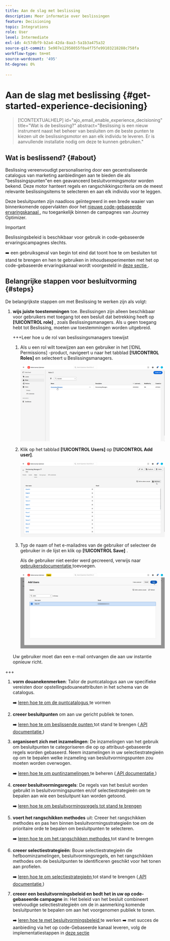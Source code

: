 ```yaml
---
title: Aan de slag met beslissing
description: Meer informatie over beslissingen
feature: Decisioning
topic: Integrations
role: User
level: Intermediate
exl-id: 4c57dbf9-b2a4-42da-8aa3-5a1b3a475a32
source-git-commit: 5e907e12958055f0a4f75fe99103218288c758fa
workflow-type: tm+mt
source-wordcount: '495'
ht-degree: 0%

---
```


# Aan de slag met beslissing {#get-started-experience-decisioning}

>[!CONTEXTUALHELP]
>id="ajo_email_enable_experience_decisioning"
>title="Wat is de beslissing?"
>abstract="Beslissing is een nieuw instrument naast het beheer van besluiten om de beste punten te kiezen uit de beslissingsmotor en aan elk individu te leveren. Er is aanvullende installatie nodig om deze te kunnen gebruiken."

## Wat is beslissend? {#about}

Beslissing vereenvoudigt personalisering door een gecentraliseerde catalogus van marketing aanbiedingen aan te bieden die als &quot;beslissingspunten&quot;en een geavanceerd besluitvormingsmotor worden bekend. Deze motor hanteert regels en rangschikkingscriteria om de meest relevante beslissingsitems te selecteren en aan elk individu voor te leggen.

Deze besluitpunten zijn naadloos geïntegreerd in een brede waaier van binnenkomende oppervlakten door het [ nieuwe code-gebaseerde ervaringskanaal ](https://experienceleague.adobe.com/en/docs/journey-optimizer/using/code-based-experience/get-started-code-based), nu toegankelijk binnen de campagnes van Journey Optimizer.

>[!IMPORTANT]
>
>Beslissingsbeleid is beschikbaar voor gebruik in code-gebaseerde ervaringscampagnes slechts.

➡️ een gebruiksgeval van begin tot eind dat toont hoe te om besluiten tot stand te brengen en hen te gebruiken in inhoudsexperimenten met het op code-gebaseerde ervaringskanaal wordt voorgesteld in [ deze sectie ](experience-decisioning-uc.md).

## Belangrijke stappen voor besluitvorming {#steps}

De belangrijkste stappen om met Beslissing te werken zijn als volgt:

1. **wijs juiste toestemmingen** toe. Beslissingen zijn alleen beschikbaar voor gebruikers met toegang tot een besluit dat betrekking heeft op **[!UICONTROL role]** , zoals Beslissingsmanagers. Als u geen toegang hebt tot Beslissing, moeten uw toestemmingen worden uitgebreid.

   +++Leer hoe u de rol van beslissingsmanagers toewijst

   1. Als u een rol wilt toewijzen aan een gebruiker in het [!DNL Permissions] -product, navigeert u naar het tabblad **[!UICONTROL Roles]** en selecteert u Beslissingsmanagers.

      ![](assets/decision_permission_1.png)

   1. Klik op het tabblad **[!UICONTROL Users]** op **[!UICONTROL Add user]**.

      ![](assets/decision_permission_2.png)

   1. Typ de naam of het e-mailadres van de gebruiker of selecteer de gebruiker in de lijst en klik op **[!UICONTROL Save]** .

      Als de gebruiker niet eerder werd gecreeerd, verwijs naar [ gebruikersdocumentatie ](https://experienceleague.adobe.com/en/docs/experience-platform/access-control/ui/users) toevoegen.

      ![](assets/decision_permission_3.png)

   Uw gebruiker moet dan een e-mail ontvangen die aan uw instantie opnieuw richt.

+++

1. **vorm douanekenmerken**: Tailor de puntcatalogus aan uw specifieke vereisten door opstellingsdouaneattributen in het schema van de catalogus.

   ➡️ [ leren hoe te om de puntcatalogus ](catalogs.md) te vormen

1. **creeer besluitpunten** om aan uw gericht publiek te tonen.

   ➡️ [ leren hoe te om beslissende punten ](items.md) tot stand te brengen ([ API documentatie ](api-reference/decisions-items/create.md))

1. **organiseert zich met inzamelingen**: De inzamelingen van het gebruik om besluitpunten te categoriseren die op op attribuut-gebaseerde regels worden gebaseerd. Neem inzamelingen in uw selectiestrategieën op om te bepalen welke inzameling van besluitvormingspunten zou moeten worden overwogen.

   ➡️ [ leren hoe te om puntinzamelingen ](collections.md) te beheren ([ API documentatie ](api-reference/items-collections/create.md))

1. **creeer besluitvormingsregels**: De regels van het besluit worden gebruikt in besluitvormingspunten en/of selectiestrategieën om te bepalen aan wie een besluitpunt kan worden getoond.

   ➡️ [ leren hoe te om besluitvormingsregels tot stand te brengen ](rules.md)

1. **voert het rangschikken methodes** uit: Creeer het rangschikken methodes en pas hen binnen besluitvormingsstrategieën toe om de prioritaire orde te bepalen om besluitpunten te selecteren.

   ➡️ [ leren hoe te om het rangschikken methodes ](ranking.md) tot stand te brengen

1. **creeer selectiestrategieën**: Bouw selectiestrategieën die hefboominzamelingen, besluitvormingsregels, en het rangschikken methodes om de besluitpunten te identificeren geschikt voor het tonen aan profielen.

   ➡️ [ leren hoe te om selectiestrategieën ](selection-strategies.md) tot stand te brengen ([ API documentatie ](api-reference/selection-strategies/create.md))

1. **creeer een besluitvormingsbeleid en bedt het in uw op code-gebaseerde campagne** in: Het beleid van het besluit combineert veelvoudige selectiestrategieën om de in aanmerking komende besluitpunten te bepalen om aan het voorgenomen publiek te tonen.

   ➡️ [ leren hoe te met besluitvormingsbeleid ](create-decision.md) te werken
➡️ met succes de aanbieding via het op code-Gebaseerde kanaal leveren, volg de implementatiestappen in [ deze sectie ](../code-based/code-based-implementation-samples.md)
